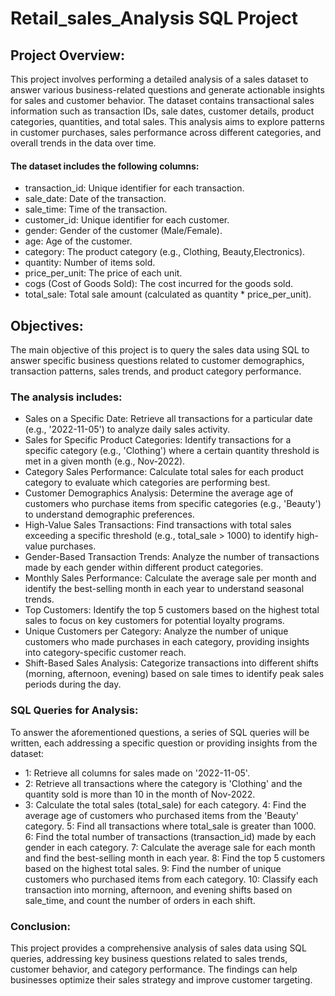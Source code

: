 # Retail_sales_Analysis SQL Project

## Project Overview:
This project involves performing a detailed analysis of a sales dataset to answer various business-related questions and generate actionable insights for sales and customer behavior. The dataset contains transactional sales information such as transaction IDs, sale dates, customer details, product categories, quantities, and total sales. This analysis aims to explore patterns in customer purchases, sales performance across different categories, and overall trends in the data over time.

#### The dataset includes the following columns:

* transaction_id: Unique identifier for each transaction.
* sale_date: Date of the transaction.
* sale_time: Time of the transaction.
* customer_id: Unique identifier for each customer.
* gender: Gender of the customer (Male/Female).
* age: Age of the customer.
* category: The product category (e.g., Clothing, Beauty,Electronics).
* quantity: Number of items sold.
* price_per_unit: The price of each unit.
* cogs (Cost of Goods Sold): The cost incurred for the goods sold.
* total_sale: Total sale amount (calculated as quantity * price_per_unit).

## Objectives:
The main objective of this project is to query the sales data using SQL to answer specific business questions related to customer demographics, transaction patterns, sales trends, and product category performance. 
### The analysis includes:

* Sales on a Specific Date: Retrieve all transactions for a particular date (e.g., '2022-11-05') to analyze daily sales activity.
* Sales for Specific Product Categories: Identify transactions for a specific category (e.g., 'Clothing') where a certain quantity threshold is met in a given month (e.g., Nov-2022).
* Category Sales Performance: Calculate total sales for each product category to evaluate which categories are performing best.
* Customer Demographics Analysis: Determine the average age of customers who purchase items from specific categories (e.g., 'Beauty') to understand demographic preferences.
* High-Value Sales Transactions: Find transactions with total sales exceeding a specific threshold (e.g., total_sale > 1000) to identify high-value purchases.
* Gender-Based Transaction Trends: Analyze the number of transactions made by each gender within different product categories.
* Monthly Sales Performance: Calculate the average sale per month and identify the best-selling month in each year to understand seasonal trends.
* Top Customers: Identify the top 5 customers based on the highest total sales to focus on key customers for potential loyalty programs.
* Unique Customers per Category: Analyze the number of unique customers who made purchases in each category, providing insights into category-specific customer reach.
* Shift-Based Sales Analysis: Categorize transactions into different shifts (morning, afternoon, evening) based on sale times to identify peak sales periods during the day.

### SQL Queries for Analysis:
To answer the aforementioned questions, a series of SQL queries will be written, each addressing a specific question or providing insights from the dataset:

* 1: Retrieve all columns for sales made on '2022-11-05'.
* 2: Retrieve all transactions where the category is 'Clothing' and the quantity sold is more than 10 in the month of Nov-2022.
* 3: Calculate the total sales (total_sale) for each category.
4: Find the average age of customers who purchased items from the 'Beauty' category.
5: Find all transactions where total_sale is greater than 1000.
6: Find the total number of transactions (transaction_id) made by each gender in each category.
7: Calculate the average sale for each month and find the best-selling month in each year.
8: Find the top 5 customers based on the highest total sales.
9: Find the number of unique customers who purchased items from each category.
10: Classify each transaction into morning, afternoon, and evening shifts based on sale_time, and count the number of orders in each shift.

### Conclusion:
This project provides a comprehensive analysis of sales data using SQL queries, addressing key business questions related to sales trends, customer behavior, and category performance. The findings can help businesses optimize their sales strategy and improve customer targeting.
